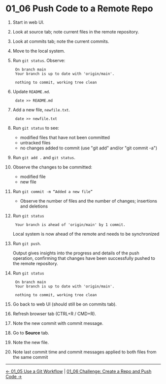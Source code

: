 # 01_06 Push Code to a Remote Repo

1. Start in web UI.
1. Look at source tab; note current files in the remote repository.
1. Look at commits tab; note the current commits.
1. Move to the local system.
1. Run `git status`.  Observe:

        On branch main
        Your branch is up to date with 'origin/main'.

        nothing to commit, working tree clean

1. Update `README.md`.

        date >> README.md

1. Add a new file, `newfile.txt`.

        date >> newfile.txt

1. Run `git status` to see:
    
    - modified files that have not been committed
    - untracked files
    - no changes added to commit (use "git add" and/or "git commit -a")

1. Run `git add .` and `git status`.
1. Observe the changes to be committed:

    - modified file
    - new file

1. Run `git commit -m “Added a new file”`

    - Observe the number of files and the number of changes; insertions and deletions

1. Run `git status`

        Your branch is ahead of 'origin/main' by 1 commit.

    Local system is now  ahead of the remote and needs to be synchronized

1. Run `git push`.

    Output gives insights into the progress and details of the push operation, confirming that changes have been successfully pushed to the remote repository.

1. Run `git status`

        On branch main
        Your branch is up to date with 'origin/main'.

        nothing to commit, working tree clean

1. Go back to web UI (should still be on commits tab).
1. Refresh browser tab (CTRL+R / CMD+R).
1. Note the new commit with commit message.
1. Go to **Source** tab.
1. Note the new file.
1. Note last commit time and commit messages applied to both files from the same commit


<!-- FooterStart -->
---
[← 01_05 Use a Git Workflow](../01_05_git_workflow/README.md) | [01_06 Challenge: Create a Repo and Push Code →](../01_07_challenge1/README.md)
<!-- FooterEnd -->
